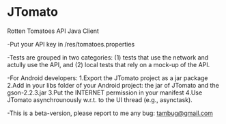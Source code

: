 JTomato
=======

Rotten Tomatoes API Java Client 

-Put your API key in /res/tomatoes.properties

-Tests are grouped in two categories: (1) tests that use the network and actully use the API, and (2) local tests that rely on a mock-up of the API.

-For Android developers:
1.Export the JTomato project as a jar package
2.Add in your libs folder of your Android project: the jar of JTomato and the gson-2.2.3.jar
3.Put the INTERNET permission in your manifest
4.Use JTomato asynchrounously w.r.t. to the UI thread (e.g., asynctask).


-This is a beta-version, please report to me any bug: tambug@gmail.com

